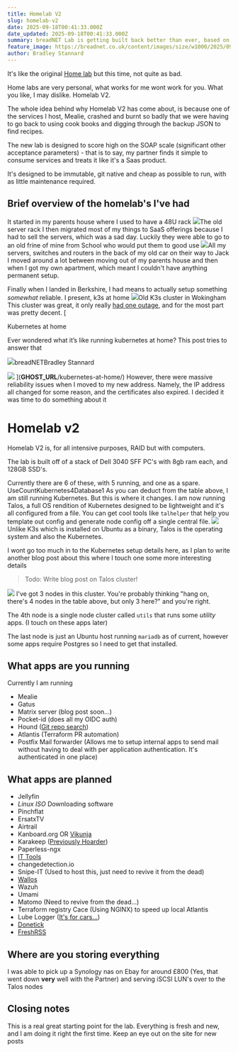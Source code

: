```yaml
---
title: Homelab V2
slug: homelab-v2
date: 2025-09-18T00:41:33.000Z
date_updated: 2025-09-18T00:41:33.000Z
summary: breadNET Lab is getting built back better than ever, based on Talos. Some new apps are lined up to get deployed!
feature_image: https://breadnet.co.uk/content/images/size/w1000/2025/09/IMG_2012.JPG
author: Bradley Stannard
---
```


It's like the original [Home lab](__GHOST_URL__/kubernetes-at-home/) but this time, not quite as bad.

Home labs are very personal, what works for me wont work for you. What you like, I may dislike. Homelab V2.

The whole idea behind why Homelab V2 has come about, is because one of the services I host, Mealie, crashed and burnt so badly that we were having to go back to using cook books and digging through the backup JSON to find recipes.

The new lab is designed to score high on the SOAP scale (significant other acceptance parameters) - that is to say, my partner finds it simple to consume services and treats it like it's a Saas product.

It's designed to be immutable, git native and cheap as possible to run, with as little maintenance required. 

## Brief overview of the homelab's I've had

It started in my parents house where I used to have a 48U rack
![](__GHOST_URL__/content/images/2020/06/EmbeddedImage--7-.jpg)The old server rack
I then migrated most of my things to SaaS offerings because I had to sell the servers, which was a sad day. Luckily they were able to go to an old frine of mine from School who would put them to good use
![](__GHOST_URL__/content/images/2025/09/IMG_3620-1.jpeg)All my servers, switches and routers in the back of my old car on their way to Jack
I moved around a lot between moving out of my parents house and then when I got my own apartment, which meant I couldn't have anything permanent setup.

Finally when I landed in Berkshire, I had means to actually setup something *somewhat* reliable. I present, k3s at home
![](__GHOST_URL__/content/images/size/w2000/2023/11/cluster-top-1.jpg)Old K3s cluster in Wokingham
This cluster was great, it only really [had one outage](https://documentation.breadnet.co.uk/outage/2023-11-26-04/), and for the most part was pretty decent.
[

Kubernetes at home

Ever wondered what it’s like running kubernetes at home? This post tries to answer that

![](__GHOST_URL__/content/images/size/w256h256/2020/06/favicon.png)breadNETBradley Stannard

![](__GHOST_URL__/content/images/2023/11/cluster-top-1.jpg)
](__GHOST_URL__/kubernetes-at-home/)
However, there were massive reliability issues when I moved to my new address. Namely, the IP address all changed for some reason, and the certificates also expired. I decided it was time to do something about it

# Homelab v2

Homelab V2 is, for all intensive purposes, RAID but with computers. 

The lab is built off of a stack of Dell 3040 SFF PC's with 8gb ram each, and 128GB SSD's. 

Currently there are 6 of these, with 5 running, and one as a spare.
UseCountKubernetes4Database1
As you can deduct from the table above, I am still running Kubernetes. But this is where it changes. I am now running Talos, a full OS rendition of Kubernetes designed to be lightweight and it's all configured from a file. You can get cool tools like `talhelper` that help you template out config and generate node config off a single central file.
![](__GHOST_URL__/content/images/2025/09/image-1.png)
Unlike K3s which is installed on Ubuntu as a binary, Talos is the operating system and also the Kubernetes. 

I wont go too much in to the Kubernetes setup details here, as I plan to write another blog post about this where I touch one some more interesting details

> Todo: Write blog post on Talos cluster!

![](__GHOST_URL__/content/images/2025/09/image-2.png)
I've got 3 nodes in this cluster. You're probably thinking "hang on, there's 4 nodes in the table above, but only 3 here?" and you're right.

The 4th node is a single node cluster called `utils` that runs some *utility* apps. (I touch on these apps later)

The last node is just an Ubuntu host running `mariadb` as of current, however some apps require Postgres so I need to get that installed.

## What apps are you running

Currently I am running

- Mealie
- Gatus
- Matrix server (blog post soon...)
- Pocket-id (does all my OIDC auth)
- Hound ([Git repo search](https://github.com/hound-search/hound))
- Atlantis (Terraform PR automation)
- Postfix Mail forwarder (Allows me to setup internal apps to send mail without having to deal with per application authentication. It's authenticated in one place)

## What apps are planned

- Jellyfin
- *Linux ISO* Downloading software
- Pinchflat
- ErsatxTV
- Airtrail
- Kanboard.org OR [Vikunja](https://vikunja.io)
- Karakeep ([Previously Hoarder](https://docs.karakeep.app))
- Paperless-ngx
- [IT Tools](https://github.com/CorentinTh/it-tools)
- changedetection.io
- Snipe-IT (Used to host this, just need to revive it from the dead)
- [Wallos](https://wallosapp.com)
- Wazuh
- Umami
- Matomo (Need to revive from the dead...)
- Terraform registry Cace (Using NGINX) to speed up local Atlantis
- Lube Logger ([It's for cars...](https://lubelogger.com))
- [Donetick](https://donetick.com)
- [FreshRSS](https://freshrss.org/index.html)

## Where are you storing everything

I was able to pick up a Synology nas on Ebay for around £800 (Yes, that went down **very** well with the Partner) and serving iSCSI LUN's over to the Talos nodes

## Closing notes

This is a real great starting point for the lab. Everything is fresh and new, and I am doing it right the first time. Keep an eye out on the site for new posts
